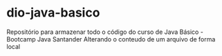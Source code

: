 # dio-java-basico
Repositório para armazenar todo o código do curso de Java Básico - Bootcamp Java Santander
Alterando o conteudo de um arquivo de forma local
